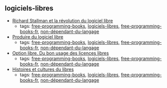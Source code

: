 logiciels-libres 
---
* [Richard Stallman et la révolution du logiciel libre](http://framabook.org/richard-stallman-et-la-revolution-du-logiciel-libre-2/)
    * tags: [free-programming-books](../tags/free-programming-books.md), [logiciels-libres](../tags/logiciels-libres.md), [free-programming-books-fr](../tags/free-programming-books-fr.md), [non-dépendant-du-langage](../tags/non-dépendant-du-langage.md)
* [Produire du logiciel libre](http://framabook.org/produire-du-logiciel-libre-2/)
    * tags: [free-programming-books](../tags/free-programming-books.md), [logiciels-libres](../tags/logiciels-libres.md), [free-programming-books-fr](../tags/free-programming-books-fr.md), [non-dépendant-du-langage](../tags/non-dépendant-du-langage.md)
* [Option libre. Du bon usage des licences libres](http://framabook.org/optionlibre-dubonusagedeslicenceslibres/)
    * tags: [free-programming-books](../tags/free-programming-books.md), [logiciels-libres](../tags/logiciels-libres.md), [free-programming-books-fr](../tags/free-programming-books-fr.md), [non-dépendant-du-langage](../tags/non-dépendant-du-langage.md)
* [Histoires et cultures du libres](http://framabook.org/histoiresetculturesdulibre/)
    * tags: [free-programming-books](../tags/free-programming-books.md), [logiciels-libres](../tags/logiciels-libres.md), [free-programming-books-fr](../tags/free-programming-books-fr.md), [non-dépendant-du-langage](../tags/non-dépendant-du-langage.md)

